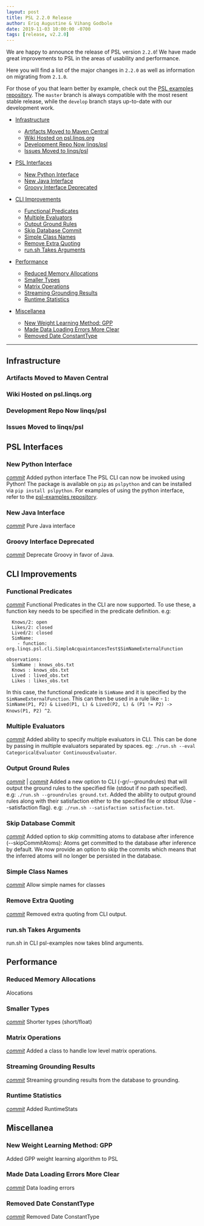 ```yaml
---
layout: post
title: PSL 2.2.0 Release
author: Eriq Augustine & Vihang Godbole
date: 2019-11-03 10:00:00 -0700
tags: [release, v2.2.0]
---
```


We are happy to announce the release of PSL version `2.2.0`!
We have made great improvements to PSL in the areas of usability and performance.

Here you will find a list of the major changes in `2.2.0` as well as information on migrating from `2.1.0`.

For those of you that learn better by example, check out the [PSL examples repository](https://github.com/linqs/psl-examples).
The `master` branch is always compatible with the most resent stable release,
while the `develop` branch stays up-to-date with our development work.

 - [Infrastructure](#infrastructure)
   - [Artifacts Moved to Maven Central](#artifacts-moved-to-maven-central)
   - [Wiki Hosted on psl.linqs.org](#wiki-hosted-on-psl.linqs.org)
   - [Development Repo Now linqs/psl](#development-repo-now-linqs/psl)
   - [Issues Moved to linqs/psl](#issues-moved-to-linqs/psl)

 - [PSL Interfaces](#psl-interfaces)
   - [New Python Interface](#new-python-interface)
   - [New Java Interface](#new-java-interface)
   - [Groovy Interface Deprecated](#groovy-interface-deprecated)

 - [CLI Improvements](#cli-improvements)
   - [Functional Predicates](#functional-predicates)
   - [Multiple Evaluators](#multiple-evaluators)
   - [Output Ground Rules](#output-ground-rules)
   - [Skip Database Commit](#skip-database-update)
   - [Simple Class Names](#simple-class-names)
   - [Remove Extra Quoting](#removed-extra-quoting)
   - [run.sh Takes Arguments](#run.sh-takes-arguments)

 - [Performance](#performance)
   - [Reduced Memory Allocations](#reduced-memory-allocations)
   - [Smaller Types](#smaller-types)
   - [Matrix Operations](#matrix-operations)
   - [Streaming Grounding Results](#streaming-grounding-results)
   - [Runtime Statistics](#runtime-statistics)

 - [Miscellanea](#miscellanea)
   - [New Weight Learning Method: GPP](#new-weight-learning-method:-gpp)
   - [Made Data Loading Errors More Clear](#made-data-loading-errors-more-clear)
   - [Removed Date ConstantType](#removed-date-constanttype)


---

## Infrastructure

### Artifacts Moved to Maven Central

### Wiki Hosted on psl.linqs.org

### Development Repo Now linqs/psl

### Issues Moved to linqs/psl


## PSL Interfaces

### New Python Interface
[*commit*](https://github.com/linqs/psl/commit/a38cffe5866f070f7db9665b5fa94f4f9d957a44)
Added python interface
The PSL CLI can now be invoked using Python! The package is available on `pip` as `pslpython` and can be installed via `pip install pslpython`. For examples of using the python interface, refer to the [psl-examples repository](https://github.com/linqs/psl-examples/tree/develop).

### New Java Interface
[*commit*](https://github.com/linqs/psl/commit/7e305dfea1a0e092b43ece80f4e44f71777ee330)
Pure Java interface  
### Groovy Interface Deprecated
[*commit*](https://github.com/linqs/psl/commit/476dfd1e745919dc5a2cef4ac521806eb252cac1)
Deprecate Groovy in favor of Java.


## CLI Improvements

### Functional Predicates
[*commit*](https://github.com/linqs/psl/commit/ac2f9a30d42951a4c0c9a90ade1edfdce0e2fe5d)
Functional Predicates in the CLI are now supported. To use these, a function key needs to be specified in the predicate definition. e.g:
```predicates:
  Knows/2: open
  Likes/2: closed
  Lived/2: closed
  SimName:
    - function: org.linqs.psl.cli.SimpleAcquaintancesTest$SimNameExternalFunction

observations:
  SimName : knows_obs.txt
  Knows : knows_obs.txt
  Lived : lived_obs.txt
  Likes : likes_obs.txt
```
In this case, the functional predicate is `SimName` and it is specified by the `SimNameExternalFunction`. This can then be used in a rule like - `1: SimName(P1, P2) & Lived(P1, L) & Lived(P2, L) & (P1 != P2) -> Knows(P1, P2) ^2`.

### Multiple Evaluators
[*commit*](https://github.com/linqs/psl/commit/d63a8f7ee1c9bfb881bb53770e3e84db34c2668b)
Added ability to specify multiple evaluators in CLI. This can be done by passing in multiple evaluators separated by spaces. eg: `./run.sh --eval CategoricalEvaluator ContinuousEvaluator`.

### Output Ground Rules
[*commit*](https://github.com/linqs/psl/commit/62fbd2cc20c8360c365a02be2cdc4f871a4f5798) | [*commit*](https://github.com/linqs/psl/commit/b901e937ed2869b5dcc184585ea29c5fa77b1170)
Added a new option to CLI (-gr/--groundrules) that will output the ground rules to the specified file (stdout if no path specified). e.g: `./run.sh --groundrules ground.txt`.
Added the ability to output ground rules along with their satisfaction either to the specified file or stdout (Use --satisfaction flag). e.g: `./run.sh --satisfaction satisfaction.txt`.

### Skip Database Commit
[*commit*](https://github.com/linqs/psl/commit/3ced4b20be80fc17403663fe16e194bcfcaf6a3a)
Added option to skip committing atoms to database after inference (--skipCommitAtoms):
Atoms get committed to the database after inference by default. We now provide an option to skip the commits which means that the inferred atoms will no longer be persisted in the database. 

### Simple Class Names
[*commit*](https://github.com/linqs/psl/commit/00b603211d070729bc486c558846c3cfebcc4bb7)
Allow simple names for classes 

### Remove Extra Quoting
[*commit*](https://github.com/linqs/psl/commit/cbe7fd8a3c8e5dc9a296836f5574e98353328323)
Removed extra quoting from CLI output. 

### run.sh Takes Arguments
run.sh in CLI psl-examples now takes blind arguments.


## Performance

### Reduced Memory Allocations
Alocations

### Smaller Types
[*commit*](https://github.com/linqs/psl/commit/9a34ce235b65cd549c28b9b64cbc94a496d1350c)
Shorter types (short/float) 

### Matrix Operations
[*commit*](https://github.com/linqs/psl/commit/8f034fa8315d3f6461cd38435612d889c745f4a2)
Added a class to handle low level matrix operations. 

### Streaming Grounding Results
[*commit*](https://github.com/linqs/psl/commit/8f4de8464b79ace097ad577dff0bcbfa63369b3e)
Streaming grounding results from the database to grounding. 

### Runtime Statistics
[*commit*](https://github.com/linqs/psl/commit/df58a390181a1f32ef536674e56e92d20d2257e0)
Added RuntimeStats 


## Miscellanea

### New Weight Learning Method: GPP
Added GPP weight learning algorithm to PSL

### Made Data Loading Errors More Clear
[*commit*](https://github.com/linqs/psl/commit/1e889f49d23ebc438e581fec8a092e50526d9550)
Data loading errors 

### Removed Date ConstantType
[*commit*](https://github.com/linqs/psl/commit/df5e1b641d5274dd590bc2a917259a9e38bed464)
Removed Date ConstantType 
